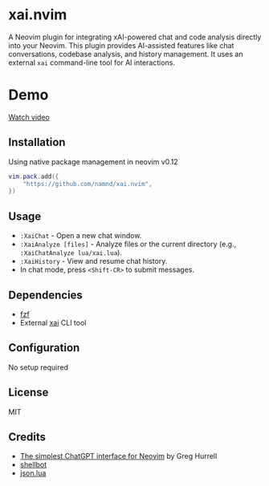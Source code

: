 # xai.nvim

A Neovim plugin for integrating xAI-powered chat and code analysis directly into your Neovim.
This plugin provides AI-assisted features like chat conversations, codebase analysis, and history management. It uses an external `xai` command-line tool for AI interactions.

# Demo

[Watch video](https://x.com/namnd_/status/1961035300295123215)

## Installation

Using native package management in neovim v0.12
```lua
vim.pack.add({
	"https://github.com/namnd/xai.nvim",
})
```
## Usage

- `:XaiChat` - Open a new chat window.
- `:XaiAnalyze [files]` - Analyze files or the current directory (e.g., `:XaiChatAnalyze lua/xai.lua`).
- `:XaiHistory` - View and resume chat history.
- In chat mode, press `<Shift-CR>` to submit messages.

## Dependencies

- [fzf](https://github.com/junegunn/fzf)
- External [xai](https://github.com/namnd/xai-cli) CLI tool

## Configuration

No setup required

## License

MIT

## Credits

- [The simplest ChatGPT interface for Neovim](https://www.youtube.com/watch?v=t5ZbKof83_Q&t=445s) by Greg Hurrell
- [shellbot](https://github.com/wolffiex/shellbot)
- [json.lua](https://github.com/rxi/json.lua)


